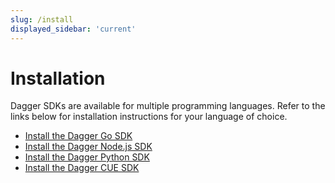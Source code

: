 ```yaml
---
slug: /install
displayed_sidebar: 'current'
---
```


# Installation

Dagger SDKs are available for multiple programming languages. Refer to the links below for installation instructions for your language of choice.

- [Install the Dagger Go SDK](./sdk/go/371491-install.md)
- [Install the Dagger Node.js SDK](./sdk/nodejs/835948-install.md)
- [Install the Dagger Python SDK](./sdk/python/866944-install.md)
- [Install the Dagger CUE SDK](./sdk/cue/getting-started/526369-install.mdx)
